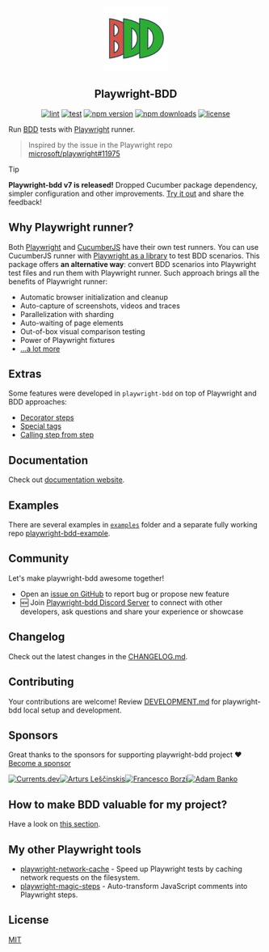 <div align="center">
  <a href="https://github.com/vitalets/playwright-bdd">
    <img width="128" alt="playwright-bdd" src="./docs/logo.svg">
  </a>
</div>

<h2 align="center">Playwright-BDD</h2>

<div align="center">

[![lint](https://github.com/vitalets/playwright-bdd/actions/workflows/lint.yaml/badge.svg)](https://github.com/vitalets/playwright-bdd/actions/workflows/lint.yaml)
[![test](https://github.com/vitalets/playwright-bdd/actions/workflows/test.yaml/badge.svg)](https://github.com/vitalets/playwright-bdd/actions/workflows/test.yaml)
[![npm version](https://img.shields.io/npm/v/playwright-bdd)](https://www.npmjs.com/package/playwright-bdd)
[![npm downloads](https://img.shields.io/npm/dw/playwright-bdd)](https://www.npmjs.com/package/playwright-bdd)
[![license](https://img.shields.io/npm/l/playwright-bdd)](https://github.com/vitalets/playwright-bdd/blob/main/LICENSE)

</div>

Run [BDD](https://cucumber.io/docs/bdd/) tests with [Playwright](https://playwright.dev/) runner.

> Inspired by the issue in the Playwright repo [microsoft/playwright#11975](https://github.com/microsoft/playwright/issues/11975)

> [!TIP]
> **Playwright-bdd v7 is released!** Dropped Cucumber package dependency, simpler configuration and other improvements. [Try it out](https://vitalets.github.io/playwright-bdd/#/guides/migration-v7) and share the feedback!

## Why Playwright runner?
Both [Playwright](https://playwright.dev/) and [CucumberJS](https://github.com/cucumber/cucumber-js) have their own test runners. 
You can use CucumberJS runner with [Playwright as a library](https://medium.com/@manabie/how-to-use-playwright-in-cucumberjs-f8ee5b89bccc) to test BDD scenarios.
This package offers **an alternative way**: convert BDD scenarios into Playwright test files and run them with Playwright runner. Such approach brings all the benefits of Playwright runner:

* Automatic browser initialization and cleanup
* Auto-capture of screenshots, videos and traces
* Parallelization with sharding
* Auto-waiting of page elements
* Out-of-box visual comparison testing
* Power of Playwright fixtures
* [...a lot more](https://playwright.dev/docs/library#key-differences)

## Extras
Some features were developed in `playwright-bdd` on top of Playwright and BDD approaches:

* [Decorator steps](https://vitalets.github.io/playwright-bdd/#/writing-steps/decorators)
* [Special tags](https://vitalets.github.io/playwright-bdd/#/writing-features/special-tags)
* [Calling step from step](https://vitalets.github.io/playwright-bdd/#/writing-steps/playwright-style?id=call-step-from-step)

## Documentation
Check out [documentation website](https://vitalets.github.io/playwright-bdd/#/).

## Examples
There are several examples in [`examples`](/examples) folder and a separate fully working repo [playwright-bdd-example](https://github.com/vitalets/playwright-bdd-example).

## Community
Let's make playwright-bdd awesome together!

* Open an [issue on GitHub](https://github.com/vitalets/playwright-bdd/issues) to report bug or propose new feature
* 🆕 Join [Playwright-bdd Discord Server](https://discord.gg/5rwa7TAGUr) to connect with other developers, ask questions and share your experience or showcase

## Changelog
Check out the latest changes in the [CHANGELOG.md](https://vitalets.github.io/playwright-bdd/#/changelog).

## Contributing
Your contributions are welcome! Review [DEVELOPMENT.md](https://github.com/vitalets/playwright-bdd/blob/main/DEVELOPMENT.md) for playwright-bdd local setup and development.

## Sponsors
Great thanks to the sponsors for supporting playwright-bdd project ❤️ [Become a sponsor](https://github.com/sponsors/vitalets)

<!-- sponsors --><a href="https://github.com/currents-dev"><img src="https:&#x2F;&#x2F;avatars.githubusercontent.com&#x2F;u&#x2F;81007196?v&#x3D;4" width="60px" alt="Currents.dev" /></a><a href="https://github.com/jzaratei"><img src="https:&#x2F;&#x2F;avatars.githubusercontent.com&#x2F;u&#x2F;47472889?u&#x3D;f9251d2b370555e93a0288db665dc75ecb26d9b2&amp;v&#x3D;4" width="60px" alt="" /></a><a href="https://github.com/NikkTod"><img src="https:&#x2F;&#x2F;avatars.githubusercontent.com&#x2F;u&#x2F;94455079?u&#x3D;7dbd09bb31a22ae804b06cfd704bf38d302c6d72&amp;v&#x3D;4" width="60px" alt="" /></a><a href="https://github.com/alescinskis"><img src="https:&#x2F;&#x2F;avatars.githubusercontent.com&#x2F;u&#x2F;29544469?u&#x3D;50a6ba94e760964df053762866c3aed21fcc21f2&amp;v&#x3D;4" width="60px" alt="Arturs Leščinskis" /></a><a href="https://github.com/kahuna227"><img src="https:&#x2F;&#x2F;avatars.githubusercontent.com&#x2F;u&#x2F;41581871?v&#x3D;4" width="60px" alt="" /></a><a href="https://github.com/alexhvastovich"><img src="https:&#x2F;&#x2F;avatars.githubusercontent.com&#x2F;u&#x2F;25912757?v&#x3D;4" width="60px" alt="" /></a><a href="https://github.com/FrancescoBorzi"><img src="https:&#x2F;&#x2F;avatars.githubusercontent.com&#x2F;u&#x2F;75517?u&#x3D;dc770c4410108855e21654a962327708a80d6c1a&amp;v&#x3D;4" width="60px" alt="Francesco Borzì" /></a><a href="https://github.com/cassus"><img src="https:&#x2F;&#x2F;avatars.githubusercontent.com&#x2F;u&#x2F;316826?v&#x3D;4" width="60px" alt="Adam Banko" /></a><!-- sponsors -->

## How to make BDD valuable for my project?

Have a look on [this section](https://vitalets.github.io/playwright-bdd/#/faq?id=how-to-make-bdd-valuable-for-my-project).

## My other Playwright tools
* [playwright-network-cache](https://github.com/vitalets/playwright-network-cache) - Speed up Playwright tests by caching network requests on the filesystem.
* [playwright-magic-steps](https://github.com/vitalets/playwright-magic-steps) - Auto-transform JavaScript comments into Playwright steps.

## License
[MIT](https://github.com/vitalets/playwright-bdd/blob/main/LICENSE)